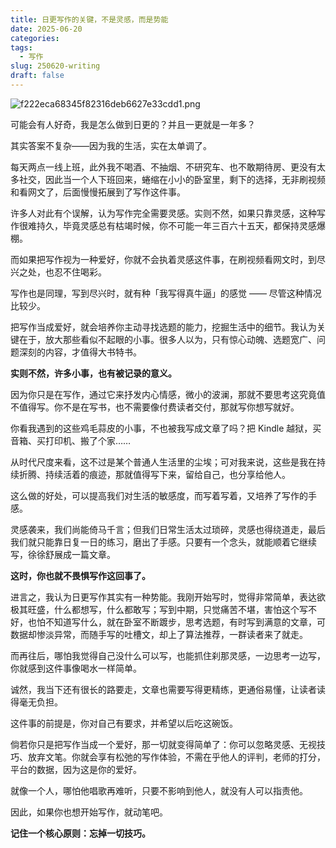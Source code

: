 ```yaml
---
title: 日更写作的关键，不是灵感，而是势能
date: 2025-06-20
categories: 
tags:
  - 写作
slug: 250620-writing
draft: false
---
```

![f222eca68345f82316deb6627e33cdd1.png](https://img.liangmouyin.com/2025/07/1cdb7ff70dc6bd74ecd3482f036f9a4b.png)

可能会有人好奇，我是怎么做到日更的？并且一更就是一年多？

其实答案不复杂——因为我的生活，实在太单调了。

每天两点一线上班，此外我不喝酒、不抽烟、不研究车、也不敢期待房、更没有太多社交，因此当一个人下班回来，蜷缩在小小的卧室里，剩下的选择，无非刷视频和看网文了，后面慢慢拓展到了写作这件事。

许多人对此有个误解，认为写作完全需要灵感。实则不然，如果只靠灵感，这种写作很难持久，毕竟灵感总有枯竭时候，你不可能一年三百六十五天，都保持灵感爆棚。

而如果把写作视为一种爱好，你就不会执着灵感这件事，在刷视频看网文时，到尽兴之处，也忍不住喝彩。

写作也是同理，写到尽兴时，就有种「我写得真牛逼」的感觉 —— 尽管这种情况比较少。

把写作当成爱好，就会培养你主动寻找选题的能力，挖掘生活中的细节。我认为关键在于，放大那些看似不起眼的小事。很多人以为，只有惊心动魄、选题宽广、问题深刻的内容，才值得大书特书。

**实则不然，许多小事，也有被记录的意义。**

因为你只是在写作，通过它来抒发内心情感，微小的波澜，那就不要思考这究竟值不值得写。你不是在写书，也不需要像付费读者交付，那就写你想写就好。

你看我遇到的这些鸡毛蒜皮的小事，不也被我写成文章了吗？把 Kindle 越狱，买音箱、买打印机、搬了个家……

从时代尺度来看，这不过是某个普通人生活里的尘埃；可对我来说，这些是我在持续折腾、持续活着的痕迹，那就值得写下来，留给自己，也分享给他人。

这么做的好处，可以提高我们对生活的敏感度，而写着写着，又培养了写作的手感。

灵感袭来，我们尚能倚马千言；但我们日常生活太过琐碎，灵感也得绕道走，最后我们就只能靠日复一日的练习，磨出了手感。只要有一个念头，就能顺着它继续写，徐徐舒展成一篇文章。

**这时，你也就不畏惧写作这回事了。**

进言之，我认为日更写作其实有一种势能。我刚开始写时，觉得非常简单，表达欲极其旺盛，什么都想写，什么都敢写；写到中期，只觉痛苦不堪，害怕这个写不好，也怕不知道写什么，就在卧室不断踱步，思考选题，有时写到满意的文章，可数据却惨淡异常，而随手写的吐槽文，却上了算法推荐，一群读者来了就走。

而再往后，哪怕我觉得自己没什么可以写，也能抓住刹那灵感，一边思考一边写，你就感到这件事像喝水一样简单。

诚然，我当下还有很长的路要走，文章也需要写得更精练，更通俗易懂，让读者读得毫无负担。

这件事的前提是，你对自己有要求，并希望以后吃这碗饭。

倘若你只是把写作当成一个爱好，那一切就变得简单了：你可以忽略灵感、无视技巧、放弃文笔。你就会享有松弛的写作体验，不需在乎他人的评判，老师的打分，平台的数据，因为这是你的爱好。

就像一个人，哪怕他唱歌再难听，只要不影响到他人，就没有人可以指责他。

因此，如果你也想开始写作，就动笔吧。

**记住一个核心原则：忘掉一切技巧。**